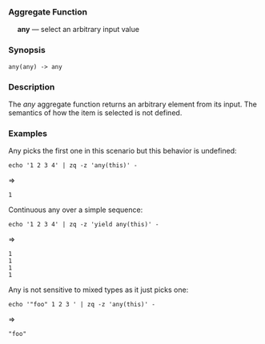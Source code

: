 ### Aggregate Function

&emsp; **any** &mdash; select an arbitrary input value

### Synopsis
```
any(any) -> any
```
### Description

The _any_ aggregate function returns an arbitrary element from its input.
The semantics of how the item is selected is not defined.

### Examples

Any picks the first one in this scenario but this behavior is undefined:
```mdtest-command
echo '1 2 3 4' | zq -z 'any(this)' -
```
=>
```mdtest-output
1
```

Continuous any over a simple sequence:
```mdtest-command
echo '1 2 3 4' | zq -z 'yield any(this)' -
```
=>
```mdtest-output
1
1
1
1
```
Any is not sensitive to mixed types as it just picks one:
```mdtest-command
echo '"foo" 1 2 3 ' | zq -z 'any(this)' -
```
=>
```mdtest-output
"foo"
```
